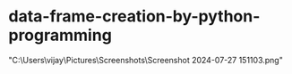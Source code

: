 # data-frame-creation-by-python-programming
"C:\Users\vijay\Pictures\Screenshots\Screenshot 2024-07-27 151103.png"

